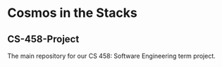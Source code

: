 # Cosmos in the Stacks
## CS-458-Project
The main repository for our CS 458: Software Engineering term project.
